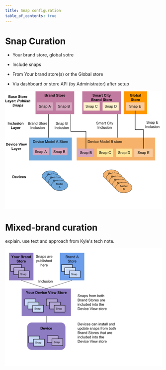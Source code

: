 ```yaml
---
title: Snap configuration
table_of_contents: true 
---
```


# Snap Curation

- Your brand store, global sotre

- Include snaps
 
- From Your brand store(s) or the Global store

- Via dashboard or store API (by Administrator) after setup

!["Snap Curation deep dive"](../../media/curation-deep-dive.svg)

# Mixed-brand curation

explain. use text and approach from Kyle's tech note.

!["Mixed-brand Curation deep dive"](../../media/curation-mixed-brand.svg)
